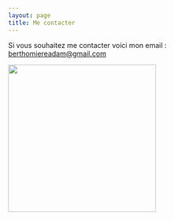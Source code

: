 ```yaml
---
layout: page
title: Me contacter
---
```


Si vous souhaitez me contacter voici mon email : <berthomiereadam@gmail.com>
<p>
  <img src="https://cdn.shopify.com/s/files/1/1381/7223/products/au_revoir_1024x1024.png?v=1491281477" height="300px" width="300px"/>
  </p>
  
